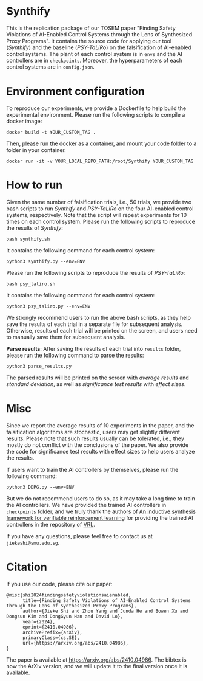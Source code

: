 # Synthify

This is the replication package of our TOSEM paper "Finding Safety Violations of AI-Enabled Control Systems through the Lens of Synthesized Proxy Programs". It contains the source code for applying our tool (*Synthify*) and the baseline (*PSY-TaLiRo*) on the falsification of AI-enabled control systems. The plant of each control system is in `envs` and the AI controllers are in `checkpoints`. Moreover, the hyperparameters of each control systems are in `config.json`.

# Environment configuration

To reproduce our experiments, we provide a Dockerfile to help build the experimental environment. Please run the following scripts to compile a docker image:
```
docker build -t YOUR_CUSTOM_TAG .
```
Then, please run the docker as a container, and mount your code folder to a folder in your container.
```
docker run -it -v YOUR_LOCAL_REPO_PATH:/root/Synthify YOUR_CUSTOM_TAG
```

# How to run

Given the same number of falsification trials, i.e., 50 trials, we provide two bash scripts to run *Synthify* and *PSY-TaLiRo* on the four AI-enabled control systems, respectively. Note that the script will repeat experiments for 10 times on each control system. Please run the following scripts to reproduce the results of *Synthify*:
```
bash synthify.sh
```
It contains the following command for each control system:
```
python3 synthify.py --env=ENV
```
Please run the following scripts to reproduce the results of *PSY-TaLiRo*:
```
bash psy_taliro.sh
```
It contains the following command for each control system:
```
python3 psy_taliro.py --env=ENV
```

We strongly recommend users to run the above bash scripts, as they help save the results of each trial in a separate file for subsequent analysis. Otherwise, results of each trial will be printed on the screen, and users need to manually save them for subsequent analysis.

**Parse results**: After saving the results of each trial into `results` folder, please run the following command to parse the results:
```
python3 parse_results.py
```
The parsed results will be printed on the screen with *average results* and *standard deviation*, as well as *significance test results* with *effect sizes*.

# Misc

Since we report the average results of 10 experiments in the paper, and the falsification algorithms are stochastic, users may get slightly different results. Please note that such results usually can be tolerated, i.e., they mostly do not conflict with the conclusions of the paper. We also provide the code for significance test results with effect sizes to help users analyze the results.

If users want to train the AI controllers by themselves, please run the following command:
```
python3 DDPG.py --env=ENV
```
But we do not recommend users to do so, as it may take a long time to train the AI controllers. We have provided the trained AI controllers in `checkpoints` folder, and we truly thank the authors of [An inductive synthesis framework for verifiable reinforcement learning](https://dl.acm.org/doi/10.1145/3314221.3314638) for providing the trained AI controllers in the repository of [VRL](https://github.com/RU-Automated-Reasoning-Group/VRL_CodeReview).

If you have any questions, please feel free to contact us at `jiekeshi@smu.edu.sg`.

# Citation

If you use our code, please cite our paper:
```
@misc{shi2024findingsafetyviolationsaienabled,
      title={Finding Safety Violations of AI-Enabled Control Systems through the Lens of Synthesized Proxy Programs},
      author={Jieke Shi and Zhou Yang and Junda He and Bowen Xu and Dongsun Kim and DongGyun Han and David Lo},
      year={2024},
      eprint={2410.04986},
      archivePrefix={arXiv},
      primaryClass={cs.SE},
      url={https://arxiv.org/abs/2410.04986},
}
```
The paper is available at https://arxiv.org/abs/2410.04986. The bibtex is now the ArXiv version, and we will update it to the final version once it is available.

